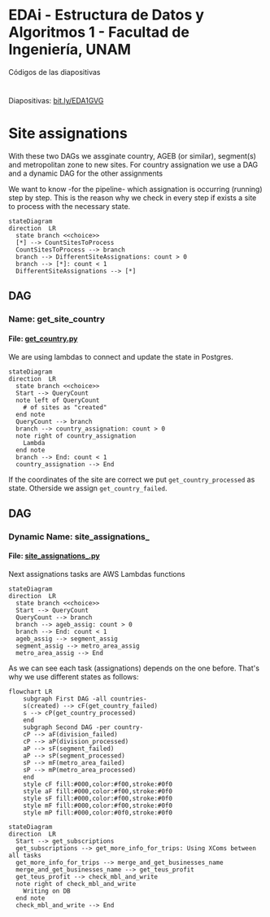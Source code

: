 # EDAi - Estructura de Datos y Algoritmos 1 - Facultad de Ingeniería, UNAM
Códigos de las diapositivas
#
Diapositivas: [bit.ly/EDA1GVG](https://bit.ly/EDA1GVG)

# Site assignations

With these two DAGs we assginate country, AGEB (or similar), segment(s) and metropolitan zone to new sites.
For country assignation we use a DAG and a dynamic DAG for the other assignments

We want to know -for the pipeline- which assignation is occurring (running) step by step. This is the reason why we check in every step if exists a site to process with the necessary state.

```mermaid
stateDiagram
direction  LR
  state branch <<choice>>
  [*] --> CountSitesToProcess
  CountSitesToProcess --> branch
  branch --> DifferentSiteAssignations: count > 0
  branch --> [*]: count < 1
  DifferentSiteAssignations --> [*]
```

## DAG
### Name: get_site_country
#### File: [get_country.py](country/get_country.py)

We are using lambdas to connect and update the state in Postgres.

```mermaid
stateDiagram
direction  LR
  state branch <<choice>>
  Start --> QueryCount
  note left of QueryCount
    # of sites as "created"
  end note
  QueryCount --> branch
  branch --> country_assignation: count > 0
  note right of country_assignation
    Lambda
  end note
  branch --> End: count < 1
  country_assignation --> End
```

If the coordinates of the site are correct we put `get_country_processed` as state. Otherside we assign `get_country_failed`.


## DAG
### Dynamic Name: site_assignations_
#### File: [site_assignations_.py](more_assignations_/site_assignations_.py)

Next assignations tasks are AWS Lambdas functions

```mermaid
stateDiagram
direction  LR
  state branch <<choice>>
  Start --> QueryCount
  QueryCount --> branch
  branch --> ageb_assig: count > 0
  branch --> End: count < 1
  ageb_assig --> segment_assig
  segment_assig --> metro_area_assig
  metro_area_assig --> End
```

As we can see each task (assignations) depends on the one before. That's why we use different states as follows:

```mermaid
flowchart LR
    subgraph First DAG -all countries-
	s(created) --> cF(get_country_failed)
	s --> cP(get_country_processed)
    end
    subgraph Second DAG -per country-
    cP --> aF(division_failed)
    cP --> aP(division_processed)
    aP --> sF(segment_failed)
    aP --> sP(segment_processed)
    sP --> mF(metro_area_failed)
    sP --> mP(metro_area_processed)
    end
    style cF fill:#000,color:#f00,stroke:#0f0
    style aF fill:#000,color:#f00,stroke:#0f0
    style sF fill:#000,color:#f00,stroke:#0f0
    style mF fill:#000,color:#f00,stroke:#0f0
    style mP fill:#000,color:#0f0,stroke:#0f0
```

```mermaid
stateDiagram
direction  LR
  Start --> get_subscriptions
  get_subscriptions --> get_more_info_for_trips: Using XComs between all tasks
  get_more_info_for_trips --> merge_and_get_businesses_name
  merge_and_get_businesses_name --> get_teus_profit
  get_teus_profit --> check_mbl_and_write
  note right of check_mbl_and_write
    Writing on DB
  end note
  check_mbl_and_write --> End
```
